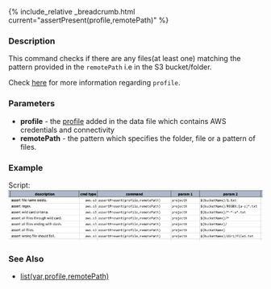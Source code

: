 {% include_relative _breadcrumb.html current="assertPresent(profile,remotePath)" %}


### Description
This command checks if there are any files(at least one) matching the pattern provided in the `remotePath` i.e in the 
S3 bucket/folder.

Check [here](index#s3profile) for more information regarding `profile`.


### Parameters
- **profile** \- the [profile](index#s3profile) added in the data file which contains AWS credentials and connectivity
- **remotePath** \- the pattern which specifies the folder, file or a pattern of files.


### Example
Script:<br/>
![](image/assertPresent_01.png)


### See Also
- [list(var,profile,remotePath)](list(var,profile,remotePath))
